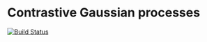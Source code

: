 # Contrastive Gaussian processes
[![Build Status](https://travis-ci.com/andrewcharlesjones/contrastive-gps.svg?branch=main)](https://travis-ci.com/github/andrewcharlesjones/contrastive-gps)

